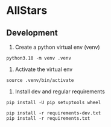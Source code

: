 # AllStars

## Development
1. Create a python virtual env (venv)

`python3.10 -m venv .venv`

1. Activate the virtual env

`source .venv/bin/activate`

1. Install dev and regular requirements

`pip install -U pip setuptools wheel`

```
pip install -r requirements-dev.txt
pip install -r requirements.txt
```
